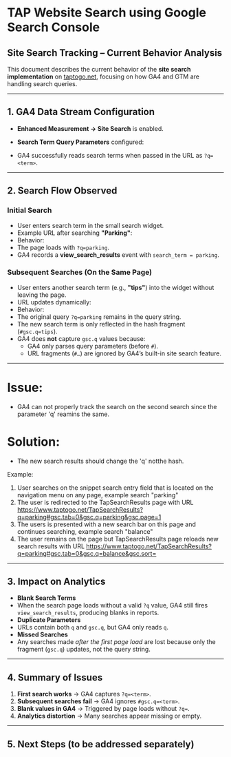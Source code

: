 # TAP Website Search using Google Search Console


## Site Search Tracking – Current Behavior Analysis

This document describes the current behavior of the **site search implementation** on [taptogo.net](https://www.taptogo.net), focusing on how GA4 and GTM are handling search queries.

---

## 1. GA4 Data Stream Configuration
- **Enhanced Measurement → Site Search** is enabled.
- **Search Term Query Parameters** configured:

- GA4 successfully reads search terms when passed in the URL as `?q=<term>`.

---

## 2. Search Flow Observed

### Initial Search
- User enters search term in the small search widget.
- Example URL after searching **"Parking"**:
- Behavior:
- The page loads with `?q=parking`.
- GA4 records a **view_search_results** event with `search_term = parking`.

### Subsequent Searches (On the Same Page)
- User enters another search term (e.g., **"tips"**) into the widget without leaving the page.
- URL updates dynamically:
- Behavior:
- The original query `?q=parking` remains in the query string.
- The new search term is only reflected in the hash fragment (`#gsc.q=tips`).
- GA4 does **not** capture `gsc.q` values because:
  - GA4 only parses query parameters (before `#`).
  - URL fragments (`#…`) are ignored by GA4’s built-in site search feature.

---

# Issue: 
- GA4 can not properly track the search on the second search since the parameter 'q' reamins the same.

# Solution: 
- The new search results should change the 'q' notthe hash.

Example:
1. User searches on the snippet search entry field that is located on the navigation menu on any page, example search "parking"
2. The user is redirected to the TapSearchResults page with URL https://www.taptogo.net/TapSearchResults?q=parking#gsc.tab=0&gsc.q=parking&gsc.page=1
3. The users is presented with a new search bar on this page and continues searching, example search "balance"
4. The user remains on the page but TapSearchResults page reloads new search results with URL https://www.taptogo.net/TapSearchResults?q=parking#gsc.tab=0&gsc.q=balance&gsc.sort=
---

## 3. Impact on Analytics
- **Blank Search Terms**
- When the search page loads without a valid `?q` value, GA4 still fires `view_search_results`, producing blanks in reports.
- **Duplicate Parameters**
- URLs contain both `q` and `gsc.q`, but GA4 only reads `q`.
- **Missed Searches**
- Any searches made *after the first page load* are lost because only the fragment (`gsc.q`) updates, not the query string.

---

## 4. Summary of Issues
1. **First search works** → GA4 captures `?q=<term>`.
2. **Subsequent searches fail** → GA4 ignores `#gsc.q=<term>`.
3. **Blank values in GA4** → Triggered by page loads without `?q=`.
4. **Analytics distortion** → Many searches appear missing or empty.

---

## 5. Next Steps (to be addressed separately)

